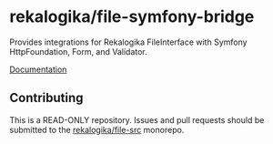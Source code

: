 # rekalogika/file-symfony-bridge

Provides integrations for Rekalogika FileInterface with Symfony HttpFoundation,
Form, and Validator.

[Documentation](https://rekalogika.dev/file-bundle)

## Contributing

This is a READ-ONLY repository. Issues and pull requests should be submitted to
the [rekalogika/file-src](https://github.com/rekalogika/file-src) monorepo.
